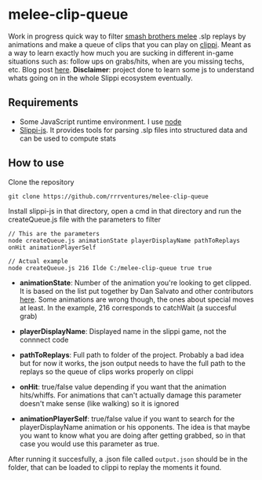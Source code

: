 # melee-clip-queue

Work in progress quick way to filter [smash brothers melee](https://en.wikipedia.org/wiki/Super_Smash_Bros._Melee) .slp replays by animations and make a queue of clips that you can play on [clippi](https://github.com/vinceau/project-clippi). Meant as a way to learn exactly how much you are sucking in different in-game situations such as: follow ups on grabs/hits, when are you missing techs, etc. Blog post [here](https://rrrventures.wordpress.com/2022/03/04/filtering-ssbm-slippi-replays-to-maybe-suck-less/). **Disclaimer**: project done to learn some js to understand whats going on in the whole Slippi ecosystem eventually. 


## Requirements 

- Some JavaScript runtime environment. I use [node](https://nodejs.org/)
- [Slippi-js](https://github.com/project-slippi/slippi-js). It provides tools for parsing .slp files into structured data and can be used to compute stats

## How to use

Clone the repository

```
git clone https://github.com/rrrventures/melee-clip-queue
```

Install slippi-js in that directory, open a cmd in that directory and run the createQueue.js file with the parameters to filter

```
// This are the parameters
node createQueue.js animationState playerDisplayName pathToReplays onHit animationPlayerSelf

// Actual example
node createQueue.js 216 Ilde C:/melee-clip-queue true true
```
- **animationState**: Number of the animation you're looking to get clipped. It is based on the list put together by Dan Salvato and other contributors [here](https://docs.google.com/spreadsheets/d/1JX2w-r2fuvWuNgGb6D3Cs4wHQKLFegZe2jhbBuIhCG8/preview#gid=13). Some animations are wrong though, the ones about special moves at least. In the example, 216 corresponds to catchWait (a succesful grab)

- **playerDisplayName**: Displayed name in the slippi game, not the connnect code

- **pathToReplays**: Full path to folder of the project. Probably a bad idea but for now it works, the json output needs to have the full path to the replays so the queue of clips works properly on clippi

- **onHit**: true/false value depending if you want that the animation hits/whiffs. For animations that can't actually damage this parameter doesn't make sense (like walking) so it is ignored

- **animationPlayerSelf**: true/false value if you want to search for the playerDisplayName animation or his opponents. The idea is that maybe you want to know what you are doing after getting grabbed, so in that case you would use this parameter as true.

After running it succesfully, a .json file called `output.json` should be in the folder, that can be loaded to clippi to replay the moments it found.
